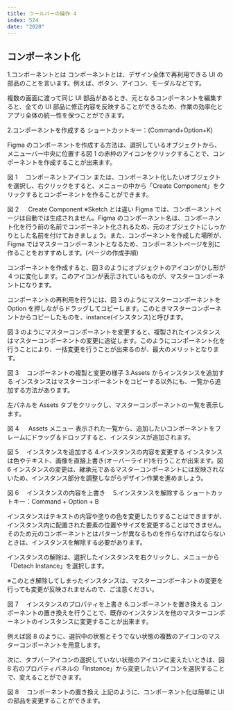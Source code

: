 ```yaml
---
title: ツールバーの操作 4
index: 524
date: "2020"
---
```


## コンポーネント化

1.コンポーネントとは
コンポーネントとは、デザイン全体で再利用できる UI の部品のことを言います。例えば、ボタン、アイコン、モーダルなどです。

複数の画面に渡って同じ UI 部品があるとき、元となるコンポーネントを編集すると、全ての UI 部品に修正内容を反映することができるため、作業の効率化とアプリ全体の統一性を保つことができます。

2.コンポーネントを作成する
ショートカットキー：(Command+Option+K)

Figma のコンポーネントを作成する方法は、選択しているオブジェクトから、メニューバー中央に位置する図 1 の赤枠のアイコンをクリックすることで、コンポーネントを作成することが出来ます。

図 1 　コンポーネントアイコン
または、コンポーネント化したいオブジェクトを選択し、右クリックをすると、メニューの中から「Create Component」をクリックするとコンポーネントを作ることができます。

図 2 　 Create Component
※Sketch とは違い Figma では、コンポーネントページは自動では生成されません。Figma のコンポーネント名は、コンポーネント化を行う前の名前でコンポーネント化されるため、元のオブジェクトにしっかりとした名前を付けておきましょう。また、コンポーネントを作成した場所が、Figma ではマスターコンポーネントとなるため、コンポーネントページを別に作ることをおすすめします。(ページの作成手順)

コンポーネントを作成すると、図３のようにオブジェクトのアイコンがひし形が４つに変化します。このアイコンが表示されているものが、マスターコンポーネントになります。

コンポーネントの再利用を行うには、図 3 のようにマスターコンポーネントを Option を押しながらドラッグしてコピーします。このときマスターコンポーネントからコピーしたものを、instance(インスタンス)と呼びます。

図 3 のようにマスターコンポーネントを変更すると、複製されたインスタンスはマスターコンポーネントの変更に追従します。このようにコンポーネント化を行うことにより、一括変更を行うことが出来るのが、最大のメリットとなります。

図 3 　コンポーネントの複製と変更の様子
3.Assets からインスタンスを追加する
インスタンスはマスターコンポーネントをコピーする以外にも、一覧から追加する方法があります。

左パネルを Assets タブをクリックし、マスターコンポーネントの一覧を表示します。

図 4 　 Assets メニュー
表示された一覧から、追加したいコンポーネントをフレームにドラッグ＆ドロップすると、インスタンスが追加されます。

図 5 　インスタンスを追加する 4.インスタンスの内容を変更する
インスタンスは色やテキスト、画像を直接上書き(オーバーライド)を行うことが出来ます。図 6 インスタンスの変更は、継承元であるマスターコンポーネントには反映されないため、インスタンス部分を調整しながらデザイン作業を進めましょう。

図 6 　インスタンスの内容を上書き　 5.インスタンスを解除する
ショートカットキー：Command + Option + B

インスタンスはテキストの内容や塗りの色を変更したりすることはできますが、インスタンス内に配置された要素の位置やサイズを変更することはできません。そのため元のコンポーネントとはパターンが異なるものを作らなければならないときは、インスタンスを解除する必要があります。

インスタンスの解除は、選択したインスタンスを右クリックし、メニューから「Detach Instance」を選択します。

※このとき解除してしまったインスタンスは、マスターコンポーネントの変更を行っても変更が反映されませんので、ご注意ください。

図 7 　インスタンスのプロパティを上書き 6.コンポーネントを置き換える
コンポーネントの置き換えを行うことで、既存のインスタンスを他のマスターコンポーネントのインスタンスに変更することが出来ます。

例えば図 8 のように、選択中の状態とそうでない状態の複数のアイコンのマスターコンポーネントを用意します。

次に、タブバーアイコンの選択していない状態のアイコンに変えたいときは、図 8 右のプロパティパネルの「Instance」から変更したいアイコンを選択することで、変えることができます。

図 8 　コンポーネントの置き換え
上記のように、コンポーネント化は簡単に UI の部品を変更することができます。
